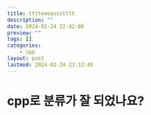 ```yaml
---
title: tttteeeessstttt
description: ""
date: 2024-02-24 22:42:08
preview: ""
tags: []
categories:
    - cpp
layout: post
lastmod: 2024-02-24 23:13:45
---
```


# cpp로 분류가 잘 되었나요?